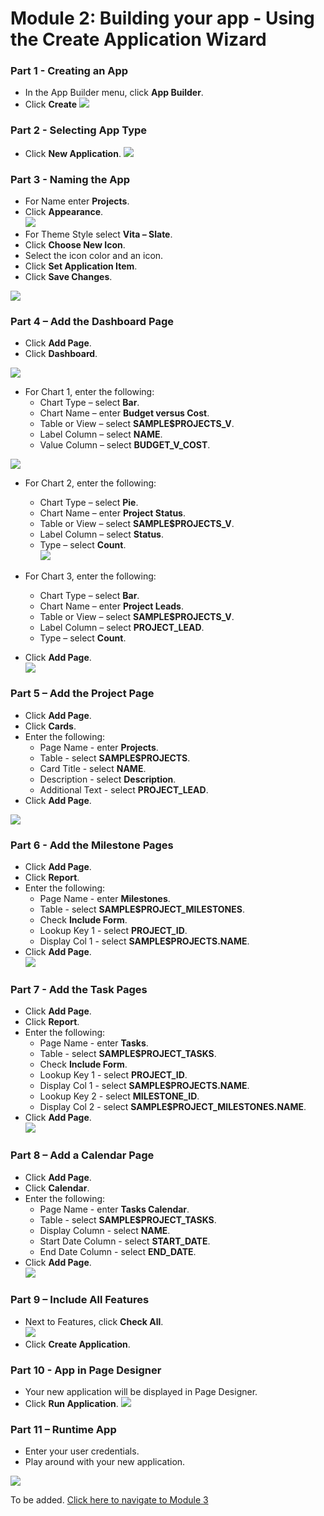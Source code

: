 # Module 2: Building your app - Using the Create Application Wizard

### **Part 1** - Creating an App

- In the App Builder menu, click **App Builder**.
- Click **Create**
![](images/section3/3.1.PNG)

### **Part 2** - Selecting App Type

- Click **New Application**.
![](images/section3/3.2.PNG)

### **Part 3** - Naming the App
- For Name enter **Projects**.
- Click **Appearance**.  
![](images/section3/3.3.PNG)
- For Theme Style select **Vita – Slate**.
- Click **Choose New Icon**.
- Select the icon color and an icon.
- Click **Set Application Item**.
- Click **Save Changes**. 

![](images/section3/3.3(1).PNG)

### **Part 4** – Add the Dashboard Page

- Click **Add Page**.
- Click **Dashboard**.

![](images/section3/3.4.PNG)

- For Chart 1, enter the following:
   - Chart Type – select **Bar**.
   - Chart Name – enter **Budget versus Cost**.
   - Table or View – select **SAMPLE$PROJECTS_V**.
   - Label Column – select **NAME**.
   - Value Column – select **BUDGET_V_COST**.

 ![](images/section3/3.4(1).PNG) 

- For Chart 2, enter the following:
   - Chart Type – select **Pie**.
   - Chart Name – enter **Project Status**.
   - Table or View – select **SAMPLE$PROJECTS_V**.
   - Label Column – select **Status**.
   - Type – select **Count**.  
![](images/section3/3.4(2).PNG)  

- For Chart 3, enter the following:
   - Chart Type – select **Bar**.
   - Chart Name – enter **Project Leads**.
   - Table or View – select **SAMPLE$PROJECTS_V**.
   - Label Column – select **PROJECT_LEAD**.
   - Type – select **Count**.
- Click **Add Page**.  
![](images/section3/3.4(3).PNG)  

### **Part 5** – Add the Project Page

- Click **Add Page**.
- Click **Cards**.
- Enter the following:
   - Page Name - enter **Projects**.
   - Table - select **SAMPLE$PROJECTS**.
   - Card Title - select **NAME**.
   - Description - select **Description**.
   - Additional Text - select **PROJECT_LEAD**.
- Click **Add Page**.

![](images/section3/3.5.PNG) 

### **Part 6** - Add the Milestone Pages

- Click **Add Page**.
- Click **Report**.
- Enter the following:
  - Page Name - enter **Milestones**.
  - Table - select **SAMPLE$PROJECT_MILESTONES**.
  - Check **Include Form**. 
  - Lookup Key 1 - select **PROJECT_ID**.
  - Display Col 1 - select **SAMPLE$PROJECTS.NAME**.
- Click **Add Page**.  
![](images/section3/3.6.PNG)

### **Part 7** - Add the Task Pages

- Click **Add Page**.
- Click **Report**.
- Enter the following:
  - Page Name - enter **Tasks**. 
  - Table - select **SAMPLE$PROJECT_TASKS**.
  - Check **Include Form**. 
  - Lookup Key 1 - select **PROJECT_ID**.
  - Display Col 1 - select **SAMPLE$PROJECTS.NAME**.
  - Lookup Key 2 - select **MILESTONE_ID**. 
  - Display Col 2 - select **SAMPLE$PROJECT_MILESTONES.NAME**.
- Click **Add Page**.  
![](images/section3/3.7.PNG)

### **Part 8** – Add a Calendar Page

- Click **Add Page**.
- Click **Calendar**.
- Enter the following:
  - Page Name - enter **Tasks Calendar**.
  - Table - select **SAMPLE$PROJECT_TASKS**.
  - Display Column - select **NAME**.
  - Start Date Column - select **START_DATE**.
  - End Date Column - select **END_DATE**.
- Click **Add Page**.  
![](images/section3/3.8.PNG)

### **Part 9** – Include All Features

- Next to Features, click **Check All**.  
![](images/section3/3.9.PNG)
- Click **Create Application**.

### **Part 10** - App in Page Designer

- Your new application will be displayed in Page Designer.
- Click **Run Application**.
![](images/section3/3.10.PNG)

### **Part 11** – Runtime App

- Enter your user credentials.
- Play around with your new application.

![](images/section3/3.11.PNG)

To be added. [Click here to navigate to Module 3](3-recreating-the-app-improving-the-generated-app.md)  
